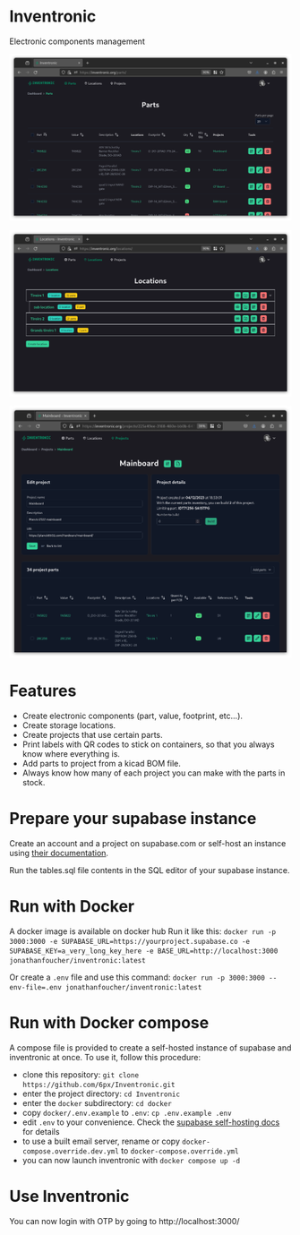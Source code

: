 # Inventronic

Electronic components management

![Parts UI](/img/parts.png)

![Locations view](/img/locations.png)

![Project view](/img/project.png)

# Features

- Create electronic components (part, value, footprint, etc...).
- Create storage locations.
- Create projects that use certain parts.
- Print labels with QR codes to stick on containers, so that you always know where everything is.
- Add parts to project from a kicad BOM file.
- Always know how many of each project you can make with the parts in stock.

# Prepare your supabase instance
Create an account and a project on supabase.com or self-host an instance using [their documentation](https://supabase.com/docs/guides/self-hosting).

Run the tables.sql file contents in the SQL editor of your supabase instance.

# Run with Docker

A docker image is available on docker hub
Run it like this: `docker run -p 3000:3000 -e SUPABASE_URL=https://yourproject.supabase.co -e SUPABASE_KEY=a_very_long_key_here -e BASE_URL=http://localhost:3000 jonathanfoucher/inventronic:latest`

Or create a `.env` file and use this command:
`docker run -p 3000:3000 --env-file=.env jonathanfoucher/inventronic:latest`

# Run with Docker compose

A compose file is provided to create a self-hosted instance of supabase and inventronic at once. To use it, follow this procedure:

- clone this repository: `git clone https://github.com/6px/Inventronic.git`
- enter the project directory: `cd Inventronic`
- enter the `docker` subdirectory: `cd docker`
- copy `docker/.env.example` to `.env`: `cp .env.example .env`
- edit `.env` to your convenience. Check the [supabase self-hosting docs](https://supabase.com/docs/guides/self-hosting/docker) for details
- to use a built email server, rename or copy `docker-compose.override.dev.yml` to `docker-compose.override.yml`
- you can now launch inventronic with `docker compose up -d`

# Use Inventronic

You can now login with OTP by going to http://localhost:3000/